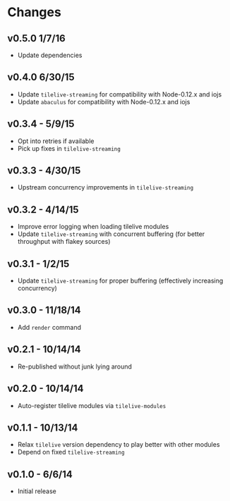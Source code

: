 # Changes

## v0.5.0 1/7/16

* Update dependencies

## v0.4.0 6/30/15

* Update `tilelive-streaming` for compatibility with Node-0.12.x and iojs
* Update `abaculus` for compatibility with Node-0.12.x and iojs

## v0.3.4 - 5/9/15

* Opt into retries if available
* Pick up fixes in `tilelive-streaming`

## v0.3.3 - 4/30/15

* Upstream concurrency improvements in `tilelive-streaming`

## v0.3.2 - 4/14/15

* Improve error logging when loading tilelive modules
* Update `tilelive-streaming` with concurrent buffering (for better throughput
  with flakey sources)

## v0.3.1 - 1/2/15

* Update `tilelive-streaming` for proper buffering (effectively increasing
  concurrency)

## v0.3.0 - 11/18/14

* Add `render` command

## v0.2.1 - 10/14/14

* Re-published without junk lying around

## v0.2.0 - 10/14/14

* Auto-register tilelive modules via `tilelive-modules`

## v0.1.1 - 10/13/14

* Relax `tilelive` version dependency to play better with other modules
* Depend on fixed `tilelive-streaming`

## v0.1.0 - 6/6/14

* Initial release
